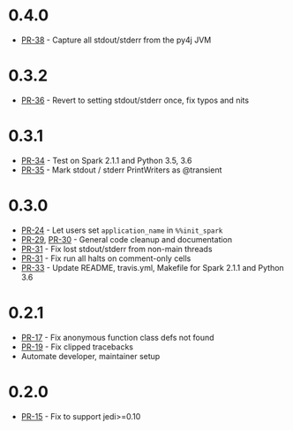 # 0.4.0

* [PR-38](https://github.com/maxpoint/spylon-kernel/pull/38) - Capture all stdout/stderr from the py4j JVM

# 0.3.2

* [PR-36](https://github.com/maxpoint/spylon-kernel/pull/35) - Revert to setting stdout/stderr once, fix typos and nits

# 0.3.1

* [PR-34](https://github.com/maxpoint/spylon-kernel/pull/34) - Test on Spark 2.1.1 and Python 3.5, 3.6
* [PR-35](https://github.com/maxpoint/spylon-kernel/pull/35) - Mark stdout / stderr PrintWriters as @transient

# 0.3.0

* [PR-24](https://github.com/maxpoint/spylon-kernel/pull/24) - Let users set `application_name` in `%%init_spark`
* [PR-29](https://github.com/maxpoint/spylon-kernel/pull/29), [PR-30](https://github.com/maxpoint/spylon-kernel/pull/30) - General code cleanup and documentation
* [PR-31](https://github.com/maxpoint/spylon-kernel/pull/31) - Fix lost stdout/stderr from non-main threads
* [PR-31](https://github.com/maxpoint/spylon-kernel/pull/31) - Fix run all halts on comment-only cells
* [PR-33](https://github.com/maxpoint/spylon-kernel/pull/33) - Update README, travis.yml, Makefile for Spark 2.1.1 and Python 3.6

# 0.2.1

* [PR-17](https://github.com/maxpoint/spylon-kernel/pull/17) - Fix anonymous function class defs not found
* [PR-19](https://github.com/maxpoint/spylon-kernel/pull/19) - Fix clipped tracebacks
* Automate developer, maintainer setup

# 0.2.0

* [PR-15](https://github.com/maxpoint/spylon-kernel/pull/15) - Fix to support jedi>=0.10
